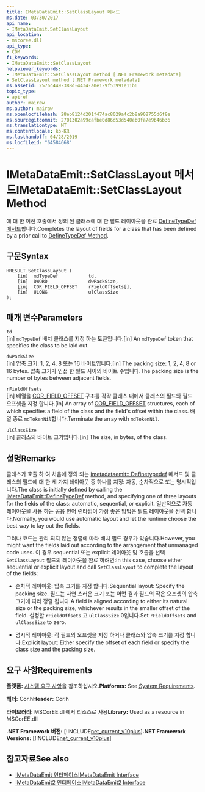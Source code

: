 ```yaml
---
title: IMetaDataEmit::SetClassLayout 메서드
ms.date: 03/30/2017
api_name:
- IMetaDataEmit.SetClassLayout
api_location:
- mscoree.dll
api_type:
- COM
f1_keywords:
- IMetaDataEmit::SetClassLayout
helpviewer_keywords:
- IMetaDataEmit::SetClassLayout method [.NET Framework metadata]
- SetClassLayout method [.NET Framework metadata]
ms.assetid: 2576c449-388d-4434-a0e1-9f53991e11b6
topic_type:
- apiref
author: mairaw
ms.author: mairaw
ms.openlocfilehash: 28eb8124d201f474ac8029a4c2b8a908755d6f8e
ms.sourcegitcommit: 2701302a99cafbe0d86d53d540eb0fa7e9b46b36
ms.translationtype: MT
ms.contentlocale: ko-KR
ms.lasthandoff: 04/28/2019
ms.locfileid: "64584668"
---
```

# <a name="imetadataemitsetclasslayout-method"></a><span data-ttu-id="5390d-102">IMetaDataEmit::SetClassLayout 메서드</span><span class="sxs-lookup"><span data-stu-id="5390d-102">IMetaDataEmit::SetClassLayout Method</span></span>
<span data-ttu-id="5390d-103">에 대 한 이전 호출에서 정의 된 클래스에 대 한 필드 레이아웃을 완료 [DefineTypeDef 메서드](../../../../docs/framework/unmanaged-api/metadata/imetadataemit-definetypedef-method.md)합니다.</span><span class="sxs-lookup"><span data-stu-id="5390d-103">Completes the layout of fields for a class that has been defined by a prior call to [DefineTypeDef Method](../../../../docs/framework/unmanaged-api/metadata/imetadataemit-definetypedef-method.md).</span></span>  
  
## <a name="syntax"></a><span data-ttu-id="5390d-104">구문</span><span class="sxs-lookup"><span data-stu-id="5390d-104">Syntax</span></span>  
  
```  
HRESULT SetClassLayout (  
    [in]  mdTypeDef           td,   
    [in]  DWORD               dwPackSize,   
    [in]  COR_FIELD_OFFSET    rFieldOffsets[],   
    [in]  ULONG               ulClassSize   
);  
```  
  
## <a name="parameters"></a><span data-ttu-id="5390d-105">매개 변수</span><span class="sxs-lookup"><span data-stu-id="5390d-105">Parameters</span></span>  
 `td`  
 <span data-ttu-id="5390d-106">[in] `mdTypeDef` 배치 클래스를 지정 하는 토큰입니다.</span><span class="sxs-lookup"><span data-stu-id="5390d-106">[in] An `mdTypeDef` token that specifies the class to be laid out.</span></span>  
  
 `dwPackSize`  
 <span data-ttu-id="5390d-107">[in] 압축 크기: 1, 2, 4, 8 또는 16 바이트입니다.</span><span class="sxs-lookup"><span data-stu-id="5390d-107">[in] The packing size: 1, 2, 4, 8 or 16 bytes.</span></span> <span data-ttu-id="5390d-108">압축 크기가 인접 한 필드 사이의 바이트 수입니다.</span><span class="sxs-lookup"><span data-stu-id="5390d-108">The packing size is the number of bytes between adjacent fields.</span></span>  
  
 `rFieldOffsets`  
 <span data-ttu-id="5390d-109">[in] 배열을 [COR_FIELD_OFFSET](../../../../docs/framework/unmanaged-api/metadata/cor-field-offset-structure.md) 구조를 각각 클래스 내에서 클래스의 필드와 필드 오프셋을 지정 합니다.</span><span class="sxs-lookup"><span data-stu-id="5390d-109">[in] An array of [COR_FIELD_OFFSET](../../../../docs/framework/unmanaged-api/metadata/cor-field-offset-structure.md) structures, each of which specifies a field of the class and the field's offset within the class.</span></span> <span data-ttu-id="5390d-110">배열 종료 `mdTokenNil`합니다.</span><span class="sxs-lookup"><span data-stu-id="5390d-110">Terminate the array with `mdTokenNil`.</span></span>  
  
 `ulClassSize`  
 <span data-ttu-id="5390d-111">[in] 클래스의 바이트 크기입니다.</span><span class="sxs-lookup"><span data-stu-id="5390d-111">[in] The size, in bytes, of the class.</span></span>  
  
## <a name="remarks"></a><span data-ttu-id="5390d-112">설명</span><span class="sxs-lookup"><span data-stu-id="5390d-112">Remarks</span></span>  
 <span data-ttu-id="5390d-113">클래스가 호출 하 여 처음에 정의 되는 [imetadataemit:: Definetypedef](../../../../docs/framework/unmanaged-api/metadata/imetadataemit-definetypedef-method.md) 메서드 및 클래스의 필드에 대 한 세 가지 레이아웃 중 하나를 지정: 자동, 순차적으로 또는 명시적입니다.</span><span class="sxs-lookup"><span data-stu-id="5390d-113">The class is initially defined by calling the [IMetaDataEmit::DefineTypeDef](../../../../docs/framework/unmanaged-api/metadata/imetadataemit-definetypedef-method.md) method, and specifying one of three layouts for the fields of the class: automatic, sequential, or explicit.</span></span> <span data-ttu-id="5390d-114">일반적으로 자동 레이아웃을 사용 하는 공용 언어 런타임이 가장 좋은 방법은 필드 레이아웃을 선택 합니다.</span><span class="sxs-lookup"><span data-stu-id="5390d-114">Normally, you would use automatic layout and let the runtime choose the best way to lay out the fields.</span></span>  
  
 <span data-ttu-id="5390d-115">그러나 코드는 관리 되지 않는 정렬에 따라 배치 필드 경우가 있습니다.</span><span class="sxs-lookup"><span data-stu-id="5390d-115">However, you might want the fields laid out according to the arrangement that unmanaged code uses.</span></span> <span data-ttu-id="5390d-116">이 경우 sequential 또는 explicit 레이아웃 및 호출을 선택 `SetClassLayout` 필드의 레이아웃을 완료 하려면:</span><span class="sxs-lookup"><span data-stu-id="5390d-116">In this case, choose either sequential or explicit layout and call `SetClassLayout` to complete the layout of the fields:</span></span>  
  
- <span data-ttu-id="5390d-117">순차적 레이아웃: 압축 크기를 지정 합니다.</span><span class="sxs-lookup"><span data-stu-id="5390d-117">Sequential layout: Specify the packing size.</span></span> <span data-ttu-id="5390d-118">필드는 자연 스러운 크기 또는 어떤 결과 필드의 작은 오프셋의 압축 크기에 따라 정렬 됩니다.</span><span class="sxs-lookup"><span data-stu-id="5390d-118">A field is aligned according to either its natural size or the packing size, whichever results in the smaller offset of the field.</span></span> <span data-ttu-id="5390d-119">설정할 `rFieldOffsets` 고 `ulClassSize` 0입니다.</span><span class="sxs-lookup"><span data-stu-id="5390d-119">Set `rFieldOffsets` and `ulClassSize` to zero.</span></span>  
  
- <span data-ttu-id="5390d-120">명시적 레이아웃: 각 필드의 오프셋을 지정 하거나 클래스와 압축 크기를 지정 합니다.</span><span class="sxs-lookup"><span data-stu-id="5390d-120">Explicit layout: Either specify the offset of each field or specify the class size and the packing size.</span></span>  
  
## <a name="requirements"></a><span data-ttu-id="5390d-121">요구 사항</span><span class="sxs-lookup"><span data-stu-id="5390d-121">Requirements</span></span>  
 <span data-ttu-id="5390d-122">**플랫폼:** [시스템 요구 사항](../../../../docs/framework/get-started/system-requirements.md)을 참조하십시오.</span><span class="sxs-lookup"><span data-stu-id="5390d-122">**Platforms:** See [System Requirements](../../../../docs/framework/get-started/system-requirements.md).</span></span>  
  
 <span data-ttu-id="5390d-123">**헤더:** Cor.h</span><span class="sxs-lookup"><span data-stu-id="5390d-123">**Header:** Cor.h</span></span>  
  
 <span data-ttu-id="5390d-124">**라이브러리:** MSCorEE.dll에서 리소스로 사용</span><span class="sxs-lookup"><span data-stu-id="5390d-124">**Library:** Used as a resource in MSCorEE.dll</span></span>  
  
 <span data-ttu-id="5390d-125">**.NET Framework 버전:** [!INCLUDE[net_current_v10plus](../../../../includes/net-current-v10plus-md.md)]</span><span class="sxs-lookup"><span data-stu-id="5390d-125">**.NET Framework Versions:** [!INCLUDE[net_current_v10plus](../../../../includes/net-current-v10plus-md.md)]</span></span>  
  
## <a name="see-also"></a><span data-ttu-id="5390d-126">참고자료</span><span class="sxs-lookup"><span data-stu-id="5390d-126">See also</span></span>

- [<span data-ttu-id="5390d-127">IMetaDataEmit 인터페이스</span><span class="sxs-lookup"><span data-stu-id="5390d-127">IMetaDataEmit Interface</span></span>](../../../../docs/framework/unmanaged-api/metadata/imetadataemit-interface.md)
- [<span data-ttu-id="5390d-128">IMetaDataEmit2 인터페이스</span><span class="sxs-lookup"><span data-stu-id="5390d-128">IMetaDataEmit2 Interface</span></span>](../../../../docs/framework/unmanaged-api/metadata/imetadataemit2-interface.md)
